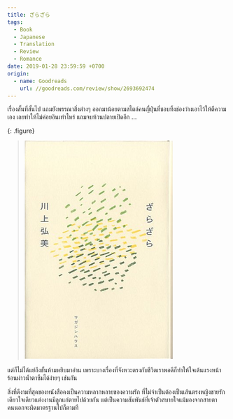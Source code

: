 ```yaml
---
title: ざらざら
tags:
  - Book
  - Japanese
  - Translation
  - Review
  - Romance
date: 2019-01-28 23:59:59 +0700
origin:
  - name: Goodreads
    url: //goodreads.com/review/show/2693692474
---
```


เรื่องสั้นที่สั้นไป แถมยังพรรณาสิ่งต่างๆ ออกมาน้อยตามสไตล์คนญี่ปุ่นที่ชอบทิ้งช่องว่างเอาไว้ให้ตีความเอง เลยทำให้ไม่ค่อยอินเท่าไหร่ แถมจบห้วนปลายเปิดอีก ...

{: .figure}
> ![](/images/book/zara-zara.jpg)

แต่ก็ไม่ได้แย่ถึงขั้นห้ามหยิบมาอ่าน เพราะบางเรื่องที่จังหวะตรงกับชีวิตเราพอดีก็ทำให้ใจเต้นแรงหน้าร้อนผ่าวน้ำตาซึมได้ง่ายๆ เช่นกัน

สิ่งที่ดีงามที่สุดของหนังสือคงเป็นความหลากหลายของความรัก ที่ไม่จำเป็นต้องเป็นเส้นตรงหญิงชายรักเดียวใจเดียวแต่งงานมีลูกแก่ตายไปด้วยกัน แต่เป็นความสัมพันธ์ที่เจ้าตัวสบายใจแม้มองจากสายตาคนนอกจะผิดมาตรฐานไปก็ตามที
